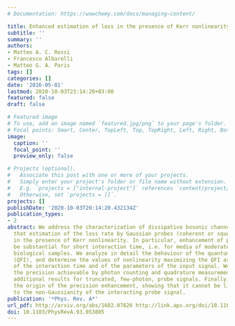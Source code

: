 ```yaml
---
# Documentation: https://wowchemy.com/docs/managing-content/

title: Enhanced estimation of loss in the presence of Kerr nonlinearity
subtitle: ''
summary: ''
authors:
- Matteo A. C. Rossi
- Francesco Albarelli
- Matteo G. A. Paris
tags: []
categories: []
date: '2016-05-01'
lastmod: 2020-10-03T23:14:20+03:00
featured: false
draft: false

# Featured image
# To use, add an image named `featured.jpg/png` to your page's folder.
# Focal points: Smart, Center, TopLeft, Top, TopRight, Left, Right, BottomLeft, Bottom, BottomRight.
image:
  caption: ''
  focal_point: ''
  preview_only: false

# Projects (optional).
#   Associate this post with one or more of your projects.
#   Simply enter your project's folder or file name without extension.
#   E.g. `projects = ["internal-project"]` references `content/project/deep-learning/index.md`.
#   Otherwise, set `projects = []`.
projects: []
publishDate: '2020-10-03T20:14:20.432134Z'
publication_types:
- 2
abstract: We address the characterization of dissipative bosonic channels and show
  that estimation of the loss rate by Gaussian probes (coherent or squeezed) is improved
  in the presence of Kerr nonlinearity. In particular, enhancement of precision may
  be substantial for short interaction time, i.e. for media of moderate size, e.g.
  biological samples. We analyze in detail the behaviour of the quantum Fisher information
  (QFI), and determine the values of nonlinearity maximizing the QFI as a function
  of the interaction time and of the parameters of the input signal. We also discuss
  the precision achievable by photon counting and quadrature measurement and present
  additional results for truncated, few-photon, probe signals. Finally, we discuss
  the origin of the precision enhancement, showing that it cannot be linked quantitatively
  to the non-Gaussianity of the interacting probe signal.
publication: '*Phys. Rev. A*'
url_pdf: http://arxiv.org/abs/1602.07626 http://link.aps.org/doi/10.1103/PhysRevA.93.053805
doi: 10.1103/PhysRevA.93.053805
---
```


